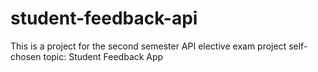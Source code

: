 # student-feedback-api
This is a project for the second semester API elective exam project self-chosen topic: Student Feedback App 
